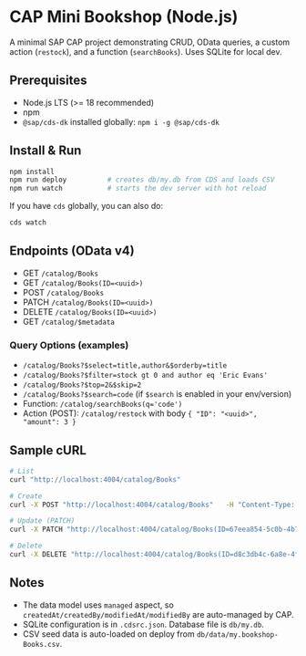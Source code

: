 # CAP Mini Bookshop (Node.js)

A minimal SAP CAP project demonstrating CRUD, OData queries, a custom action (`restock`), and a function (`searchBooks`). Uses SQLite for local dev.

## Prerequisites
- Node.js LTS (>= 18 recommended)
- npm
- `@sap/cds-dk` installed globally: `npm i -g @sap/cds-dk`

## Install & Run
```bash
npm install
npm run deploy          # creates db/my.db from CDS and loads CSV
npm run watch           # starts the dev server with hot reload
```

If you have `cds` globally, you can also do:
```bash
cds watch
```

## Endpoints (OData v4)
- GET `/catalog/Books`
- GET `/catalog/Books(ID=<uuid>)`
- POST `/catalog/Books`
- PATCH `/catalog/Books(ID=<uuid>)`
- DELETE `/catalog/Books(ID=<uuid>)`
- GET `/catalog/$metadata`

### Query Options (examples)
- `/catalog/Books?$select=title,author&$orderby=title`
- `/catalog/Books?$filter=stock gt 0 and author eq 'Eric Evans'`
- `/catalog/Books?$top=2&$skip=2`
- `/catalog/Books?$search=code` (if `$search` is enabled in your env/version)
- Function: `/catalog/searchBooks(q='code')`
- Action (POST): `/catalog/restock` with body `{ "ID": "<uuid>", "amount": 3 }`

## Sample cURL
```bash
# List
curl "http://localhost:4004/catalog/Books"

# Create
curl -X POST "http://localhost:4004/catalog/Books"   -H "Content-Type: application/json"   -d '{ "title": "Patterns of Enterprise Application Architecture", "author": "Martin Fowler", "stock": 4, "price": 55.00 }'

# Update (PATCH)
curl -X PATCH "http://localhost:4004/catalog/Books(ID=67eea854-5c0b-4b73-a8b8-bd1be3d4a001)"   -H "Content-Type: application/json"   -d '{ "stock": 8 }'

# Delete
curl -X DELETE "http://localhost:4004/catalog/Books(ID=d8c3db4c-6a8e-4f9c-a0a2-710f9b0fb002)"
```

## Notes
- The data model uses `managed` aspect, so `createdAt/createdBy/modifiedAt/modifiedBy` are auto-managed by CAP.
- SQLite configuration is in `.cdsrc.json`. Database file is `db/my.db`.
- CSV seed data is auto-loaded on deploy from `db/data/my.bookshop-Books.csv`.
